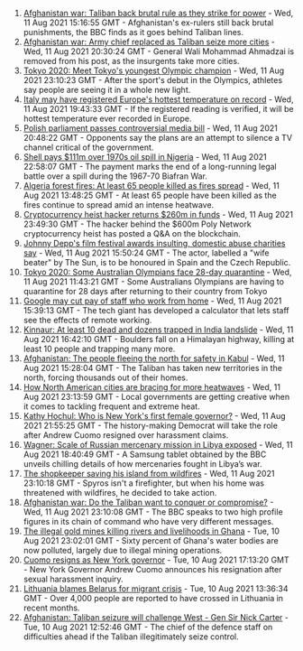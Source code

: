1. [Afghanistan war: Taliban back brutal rule as they strike for power](https://www.bbc.co.uk/news/world-asia-58156772) - Wed, 11 Aug 2021 15:16:55 GMT - Afghanistan's ex-rulers still back brutal punishments, the BBC finds as it goes behind Taliban lines.
2. [Afghanistan war: Army chief replaced as Taliban seize more cities](https://www.bbc.co.uk/news/world-asia-58170847) - Wed, 11 Aug 2021 20:30:24 GMT - General Wali Mohammad Ahmadzai is removed from his post, as the insurgents take more cities.
3. [Tokyo 2020: Meet Tokyo's youngest Olympic champion](https://www.bbc.co.uk/news/world-asia-58168591) - Wed, 11 Aug 2021 23:10:23 GMT - After the sport's debut in the Olympics, athletes say people are seeing it in a whole new light.
4. [Italy may have registered Europe's hottest temperature on record](https://www.bbc.co.uk/news/world-europe-58130893) - Wed, 11 Aug 2021 19:43:33 GMT - If the registered reading is verified, it will be hottest temperature ever recorded in Europe.
5. [Polish parliament passes controversial media bill](https://www.bbc.co.uk/news/world-europe-58180761) - Wed, 11 Aug 2021 20:48:22 GMT - Opponents say the plans are an attempt to silence a TV channel critical of the government.
6. [Shell pays $111m over 1970s oil spill in Nigeria](https://www.bbc.co.uk/news/world-africa-58181836) - Wed, 11 Aug 2021 22:58:07 GMT - The payment marks the end of a long-running legal battle over a spill during the 1967-70 Biafran War.
7. [Algeria forest fires: At least 65 people killed as fires spread](https://www.bbc.co.uk/news/world-africa-58174918) - Wed, 11 Aug 2021 13:48:25 GMT - At least 65 people have been killed as the fires continue to spread amid an intense heatwave.
8. [Cryptocurrency heist hacker returns $260m in funds](https://www.bbc.co.uk/news/business-58180692) - Wed, 11 Aug 2021 23:49:30 GMT - The hacker behind the $600m Poly Network cryptocurrency heist has posted a Q&A on the blockchain.
9. [Johnny Depp's film festival awards insulting, domestic abuse charities say](https://www.bbc.co.uk/news/entertainment-arts-58170506) - Wed, 11 Aug 2021 15:50:24 GMT - The actor, labelled a "wife beater" by The Sun, is to be honoured in Spain and the Czech Republic.
10. [Tokyo 2020: Some Australian Olympians face 28-day quarantine](https://www.bbc.co.uk/sport/olympics/58172665) - Wed, 11 Aug 2021 11:43:21 GMT - Some Australians Olympians are having to quarantine for 28 days after returning to their country from Tokyo
11. [Google may cut pay of staff who work from home](https://www.bbc.co.uk/news/business-58171716) - Wed, 11 Aug 2021 15:39:13 GMT - The tech giant has developed a calculator that lets staff see the effects of remote working.
12. [Kinnaur: At least 10 dead and dozens trapped in India landslide](https://www.bbc.co.uk/news/world-asia-india-58171679) - Wed, 11 Aug 2021 16:42:10 GMT - Boulders fall on a Himalayan highway, killing at least 10 people and trapping many more.
13. [Afghanistan: The people fleeing the north for safety in Kabul](https://www.bbc.co.uk/news/world-asia-58170433) - Wed, 11 Aug 2021 15:28:04 GMT - The Taliban has taken new territories in the north, forcing thousands out of their homes.
14. [How North American cities are bracing for more heatwaves](https://www.bbc.co.uk/news/world-us-canada-58015089) - Wed, 11 Aug 2021 23:13:59 GMT - Local governments are getting creative when it comes to tackling frequent and extreme heat.
15. [Kathy Hochul: Who is New York's first female governor?](https://www.bbc.co.uk/news/world-us-canada-58167825) - Wed, 11 Aug 2021 21:55:25 GMT - The history-making Democrat will take the role after Andrew Cuomo resigned over harassment claims.
16. [Wagner: Scale of Russian mercenary mission in Libya exposed](https://www.bbc.co.uk/news/world-africa-58009514) - Wed, 11 Aug 2021 18:40:49 GMT - A Samsung tablet obtained by the BBC unveils chilling details of how mercenaries fought in Libya’s war.
17. [The shopkeeper saving his island from wildfires](https://www.bbc.co.uk/news/world-europe-58177493) - Wed, 11 Aug 2021 23:10:18 GMT - Spyros isn't a firefighter, but when his home was threatened with wildfires, he decided to take action.
18. [Afghanistan war: Do the Taliban want to conquer or compromise?](https://www.bbc.co.uk/news/world-asia-58181670) - Wed, 11 Aug 2021 23:10:08 GMT - The BBC speaks to two high profile figures in its chain of command who have very different messages.
19. [The illegal gold mines killing rivers and livelihoods in Ghana](https://www.bbc.co.uk/news/world-africa-58119653) - Tue, 10 Aug 2021 23:02:01 GMT - Sixty percent of Ghana's water bodies are now polluted, largely due to illegal mining operations.
20. [Cuomo resigns as New York governor](https://www.bbc.co.uk/news/world-us-canada-58165667) - Tue, 10 Aug 2021 17:13:20 GMT - New York Governor Andrew Cuomo announces his resignation after sexual harassment inquiry.
21. [Lithuania blames Belarus for migrant crisis](https://www.bbc.co.uk/news/world-europe-58121577) - Tue, 10 Aug 2021 13:36:34 GMT - Over 4,000 people are reported to have crossed in Lithuania in recent months.
22. [Afghanistan: Taliban seizure will challenge West - Gen Sir Nick Carter](https://www.bbc.co.uk/news/world-asia-58158658) - Tue, 10 Aug 2021 12:52:46 GMT - The chief of the defence staff on difficulties ahead if the Taliban illegitimately seize control.
